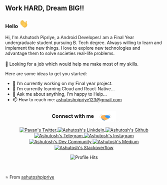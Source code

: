## Work HARD, Dream BIG!!

### Hello <img src="https://github.com/ashutoshpipriye/ashutoshpipriye/blob/master/Hi.gif" width="29px">

Hi, I'm Ashutosh Pipriye, a Android Developer.I am a Final Year undergraduate student pursuing B. Tech degree. Always willing to learn and implement the new things. I love to explore new technologies and advantage them to solve societies real-life problems.<br /><br />
🤔 Looking for a job which would help me make most of my skills.

Here are some ideas to get you started:

- 🔭 I’m currently working on my Final year project.
- 🌱 I’m currently learning Cloud and React-Native...
- 💬 Ask me about anything, I'm happy to Help...
- 📫 How to reach me: ashutoshpipriye123@gmail.com

<div align="center">
  <h3 align="center">Connect with me<img align="center" src="https://github.com/ashutoshpipriye/ashutoshpipriye/blob/master/Handshake.gif" height="33px" /></h3> 
</div>
<p align="center">
  <a href="https://twitter.com/PipriyeAshutosh" target="blank">
  <img align="center" alt="Pavan's Twitter" width="22px" src="https://cdn.jsdelivr.net/npm/simple-icons@v3/icons/twitter.svg" />
</a>
<a href="https://www.linkedin.com/in/ashutosh-pipriye-847779188" target="blank">
  <img align="center" alt="Ashutosh's Linkdein" width="22px" src="https://cdn.jsdelivr.net/npm/simple-icons@v3/icons/linkedin.svg" />
</a>
<a href="https://github.com/ashutoshpipriye" target="blank">
  <img align="center" alt="Ashutosh's Github" width="22px" src="https://cdn.jsdelivr.net/npm/simple-icons@v3/icons/github.svg" />
</a>
<a href="https://t.me/AshutoshPipriye" target="blank">
  <img align="center" alt="Ashutosh's Telegram" width="22px" src="https://cdn.jsdelivr.net/npm/simple-icons@v3/icons/telegram.svg" />
</a>
<a href="https://instagram.com/pipriyeashutosh/" target="blank">
  <img align="center" alt="Ashutosh's Instagram" width="22px" src="https://cdn.jsdelivr.net/npm/simple-icons@v3/icons/instagram.svg" />
</a>
<a href="http://dev.to/ashutoshpipriye" target="blank">
  <img align="center" alt="Ashutosh's Dev Community" width="22px" src="https://cdn.jsdelivr.net/npm/simple-icons@v3/icons/dev-dot-to.svg" />
</a>
<a href="https://medium.com/@ashutoshpipriye" target="blank">
  <img align="center" alt="Ashutosh's Medium" width="22px" src="https://cdn.jsdelivr.net/npm/simple-icons@v3/icons/medium.svg" />
</a>
<a href="https://stackoverflow.com/users/12311262/ashutosh-pipriye" target="blank">
  <img align="center" alt="Ashutosh's Stackoverflow" width="22px" src="https://cdn.jsdelivr.net/npm/simple-icons@v3/icons/stackoverflow.svg" />
</a>
</p>

<p align="center"><img alt="Profile Hits" src="https://hits.seeyoufarm.com/api/count/incr/badge.svg?url=https%3A%2F%2Fgithub.com%2ashutoshpipriye%2F" /></p>
<br/>
<p>

⭐️ From [ashutoshpipriye](https://github.com/ashutoshpipriye)

